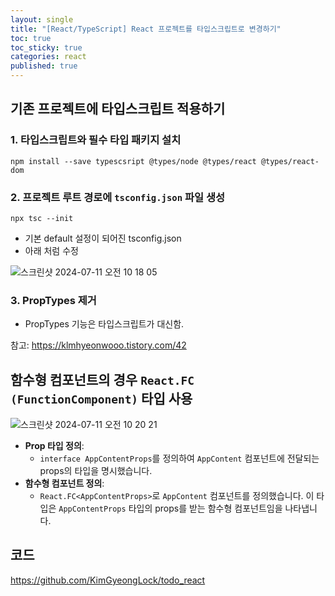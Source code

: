 ```yaml
---
layout: single
title: "[React/TypeScript] React 프로젝트를 타입스크립트로 변경하기"
toc: true
toc_sticky: true
categories: react
published: true
---
```


## 기존 프로젝트에 타입스크립트 적용하기

### 1. 타입스크립트와 필수 타입 패키지 설치

```
npm install --save typescsript @types/node @types/react @types/react-dom
```

### 2. 프로젝트 루트 경로에 `tsconfig.json` 파일 생성

```
npx tsc --init
```

- 기본 default 설정이 되어진 tsconfig.json
- 아래 처럼 수정

![스크린샷 2024-07-11 오전 10 18 05](https://github.com/KimGyeongLock/KimGyeongLock.github.io/assets/63464299/dbbe4f2c-9f1a-4ab8-ae2e-6c27c5ed0245)

### 3. PropTypes 제거

- PropTypes 기능은 타입스크립트가 대신함.

참고: https://klmhyeonwooo.tistory.com/42

## 함수형 컴포넌트의 경우 `React.FC (FunctionComponent)` 타입 사용

![스크린샷 2024-07-11 오전 10 20 21](https://github.com/KimGyeongLock/KimGyeongLock.github.io/assets/63464299/c19165b6-f0a2-491a-b956-f2b30527f657)

- **Prop 타입 정의**:
    - `interface AppContentProps`를 정의하여 `AppContent` 컴포넌트에 전달되는 props의 타입을 명시했습니다.
- **함수형 컴포넌트 정의**:
    - `React.FC<AppContentProps>`로 `AppContent` 컴포넌트를 정의했습니다. 이 타입은 `AppContentProps` 타입의 props를 받는 함수형 컴포넌트임을 나타냅니다.

## 코드

https://github.com/KimGyeongLock/todo_react
